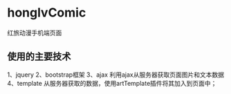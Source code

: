 # honglvComic
红旅动漫手机端页面
##  使用的主要技术
1、jquery
2、bootstrap框架
3、ajax
  利用ajax从服务器获取页面图片和文本数据
4、template
  从服务器获取的数据，使用artTemplate插件将其加入到页面中；
